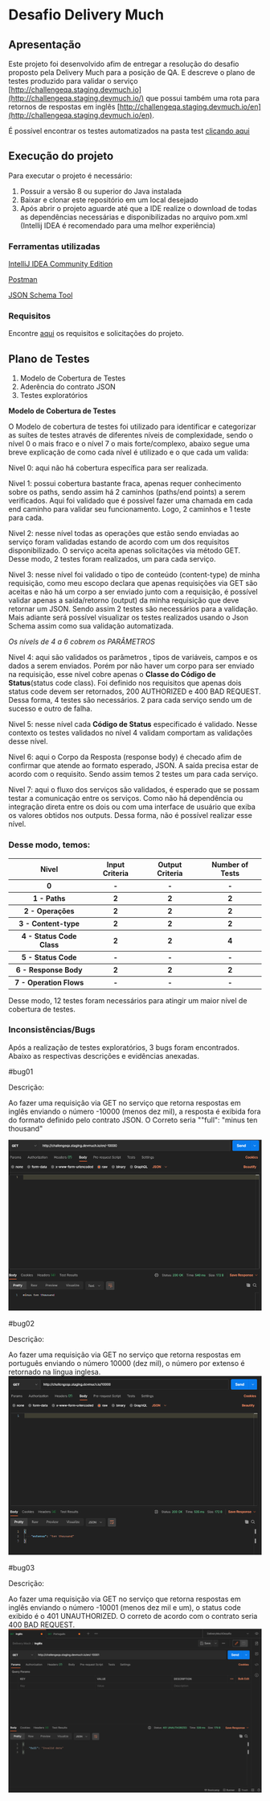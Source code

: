 # Desafio Delivery Much

<h2>Apresentação</h2>

Este projeto foi desenvolvido afim de entregar a resolução do desafio proposto pela Delivery Much para a posição de QA. E descreve o plano de testes produzido para validar o serviço [http://challengeqa.staging.devmuch.io](http://challengeqa.staging.devmuch.io/) que possui também uma rota para retornos de respostas em inglês [http://challengeqa.staging.devmuch.io/en](http://challengeqa.staging.devmuch.io/en).

É possível encontrar os testes automatizados na pasta test [clicando aqui](https://github.com/zero7um/DesafioDeliveryMuch/tree/main/src/test/java)

<h2>Execução do projeto</h2>

Para executar o projeto é necessário:

1. Possuir a versão 8 ou superior do Java instalada
2. Baixar e clonar este repositório em um local desejado 
3. Após abrir o projeto aguarde até que a IDE realize o download de todas as dependências necessárias e disponibilizadas no arquivo pom.xml (Intellij IDEA é recomendado para uma melhor experiência)


<h3>Ferramentas utilizadas </h3>

[IntelliJ IDEA Community Edition](https://www.jetbrains.com/pt-br/idea/download/#section=windows)

[Postman](https://www.postman.com/downloads/)

[JSON Schema Tool](https://jsonschema.net/home)

<h3>Requisitos </h3>

Encontre [aqui](https://github.com/zero7um/DesafioDeliveryMuch/blob/main/Delivery%20Much%20-%20QA%20Challenge.docx) os requisitos e solicitações do projeto.


<h2>Plano de Testes</h2>

1. Modelo de Cobertura de Testes
2. Aderência do contrato JSON
3. Testes exploratórios

<b>Modelo de Cobertura de Testes</b>

O Modelo de cobertura de testes foi utilizado para identificar e categorizar as suítes de testes através de diferentes níveis de complexidade, sendo  o nível 0 o mais fraco e o nível 7 o mais forte/complexo, abaixo segue uma breve explicação de como cada nível é utilizado e o que cada um valida:

Nivel 0: aqui não há cobertura específica para ser realizada.

Nivel 1: possui cobertura bastante fraca, apenas requer conhecimento sobre os paths, sendo assim há 2 caminhos (paths/end points) a serem verificados. Aqui foi validado que é possível fazer uma chamada em cada end caminho para validar seu funcionamento. Logo, 2 caminhos e 1 teste para cada.

Nivel 2: nesse nível todas as operações que estão sendo enviadas ao serviço foram validadas estando de acordo com um dos requisitos disponibilizado. O serviço aceita apenas solicitações via método GET. Desse modo, 2 testes foram realizados, um para cada serviço.

Nivel 3: nesse nível foi validado o tipo de conteúdo (content-type) de minha requisição, como meu escopo declara que apenas requisições via GET são aceitas e não há um corpo a ser enviado junto com a requisição, é possível validar apenas a saída/retorno (output) da minha requisição que deve retornar um JSON. Sendo assim 2 testes são necessários para a validação. Mais adiante será possível visualizar os testes realizados usando o Json Schema assim como sua validação automatizada.

<i>Os nívels de 4 a 6 cobrem os PARÂMETROS</i>

Nivel 4: aqui são validados os parâmetros , tipos de variáveis, campos e os dados a serem enviados. Porém por não haver um corpo para ser enviado na requisição, esse nível cobre apenas o <b>Classe do Código de Status</b>(status code class). Foi definido nos requisitos que apenas dois status code devem ser retornados, 200 AUTHORIZED e 400 BAD REQUEST. Dessa forma, 4 testes são necessários. 2 para cada serviço sendo um de sucesso e outro de falha.

Nivel 5: nesse nível cada <b>Código de Status</b> especificado é validado. Nesse contexto os testes validados no nível 4 validam comportam as validações desse nível.

Nivel 6: aqui o Corpo da Resposta (response body) é checado afim de confirmar que atende ao formato esperado, JSON. A saída precisa estar de acordo com o requisito. Sendo assim temos 2 testes um para cada serviço.

Nivel 7: aqui o fluxo dos serviços são validados, é esperado que se possam testar a comunicação entre os serviços. Como não há dependência ou integração direta entre os dois ou com uma interface de usuário que exiba os valores obtidos nos outputs. Dessa forma, não é possível realizar esse nível. 

<h3>Desse modo, temos:</h3>
<table> 
 <thead>
  <tr>
   <th align="center">Nivel</th>
   <th>Input Criteria</th>
   <th>Output Criteria</th>
   <th>Number of Tests</th>
  </tr> 
 </thead>
 <tbody>
  <tr>
   <th>0 </th>
   <th> - </th>
   <th> - </th>
   <th> - </th>
  </tr>
  <tr>
   <th> 1 - Paths </th>
   <th> 2 </th>
   <th> 2 </th>
   <th> 2 </th>
  </tr>
   <tr>
   <th> 2 - Operações </th>
   <th> 2 </th>
   <th> 2 </th>
   <th> 2 </th>
  </tr>
  <tr>
   <th> 3 - Content-type </th>
   <th> 2 </th>
   <th> 2 </th>
   <th> 2 </th>
  </tr>
  <tr>
   <th> 4 - Status Code Class </th>
   <th> 2 </th>
   <th> 2 </th>
   <th> 4 </th>
  </tr>
  <tr>
   <th> 5 - Status Code </th>
   <th> - </th>
   <th> - </th>
   <th> - </th>
  </tr>
  <tr>
   <th> 6 - Response Body </th>
   <th> 2 </th>
   <th> 2 </th>
   <th> 2 </th>
  </tr>
  <tr>
   <th> 7 - Operation Flows </th>
   <th> - </th>
   <th> - </th>
   <th> - </th>
  </tr>  
 </tbody>
  </table>
  
  Desse modo, 12 testes foram necessários para atingir um maior nível de cobertura de testes.

<h3>Inconsistências/Bugs</h3>

Após a realização de testes exploratórios, 3 bugs foram encontrados. Abaixo as respectivas descrições e evidências anexadas.

#bug01

Descrição:

Ao fazer uma requisição via GET no serviço que retorna respostas em inglês enviando o número -10000 (menos dez mil), a resposta é exibida fora do formato definido pelo contrato JSON. O Correto seria ""full": "minus ten thousand"

![](https://github.com/zero7um/DesafioDeliveryMuch/blob/main/img1.png)


#bug02

Descrição:

Ao fazer uma requisição via GET no serviço que retorna respostas em português enviando o número 10000 (dez mil), o número por extenso é retornado na língua inglesa.
![](https://github.com/zero7um/DesafioDeliveryMuch/blob/main/img2.png)


#bug03 

Descrição:

Ao fazer uma requisição via GET no serviço que retorna respostas em inglês enviando o número -10001 (menos dez mil e um), o status code exibido é o 401 UNAUTHORIZED. O correto de acordo com o contrato seria 400 BAD REQUEST.
![](https://github.com/zero7um/DesafioDeliveryMuch/blob/main/img3.png)

